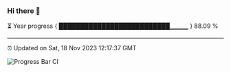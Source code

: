 ### Hi there 👋

⏳ Year progress { ██████████████████████████▁▁▁▁ } 88.09 %

---

⏰ Updated on Sat, 18 Nov 2023 12:17:37 GMT

![Progress Bar CI](https://github.com/liununu/liununu/workflows/Progress%20Bar%20CI/badge.svg)
